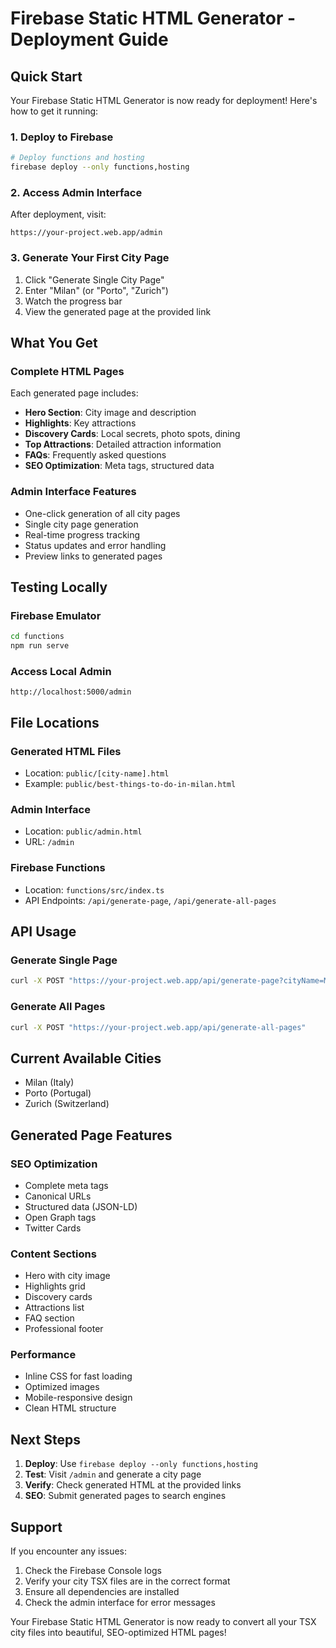 # Firebase Static HTML Generator - Deployment Guide

## Quick Start

Your Firebase Static HTML Generator is now ready for deployment! Here's how to get it running:

### 1. Deploy to Firebase
```bash
# Deploy functions and hosting
firebase deploy --only functions,hosting
```

### 2. Access Admin Interface
After deployment, visit:
```
https://your-project.web.app/admin
```

### 3. Generate Your First City Page
1. Click "Generate Single City Page"
2. Enter "Milan" (or "Porto", "Zurich")
3. Watch the progress bar
4. View the generated page at the provided link

## What You Get

### Complete HTML Pages
Each generated page includes:
- **Hero Section**: City image and description
- **Highlights**: Key attractions
- **Discovery Cards**: Local secrets, photo spots, dining
- **Top Attractions**: Detailed attraction information
- **FAQs**: Frequently asked questions
- **SEO Optimization**: Meta tags, structured data

### Admin Interface Features
- One-click generation of all city pages
- Single city page generation
- Real-time progress tracking
- Status updates and error handling
- Preview links to generated pages

## Testing Locally

### Firebase Emulator
```bash
cd functions
npm run serve
```

### Access Local Admin
```
http://localhost:5000/admin
```

## File Locations

### Generated HTML Files
- Location: `public/[city-name].html`
- Example: `public/best-things-to-do-in-milan.html`

### Admin Interface
- Location: `public/admin.html`
- URL: `/admin`

### Firebase Functions
- Location: `functions/src/index.ts`
- API Endpoints: `/api/generate-page`, `/api/generate-all-pages`

## API Usage

### Generate Single Page
```bash
curl -X POST "https://your-project.web.app/api/generate-page?cityName=Milan"
```

### Generate All Pages
```bash
curl -X POST "https://your-project.web.app/api/generate-all-pages"
```

## Current Available Cities

- Milan (Italy)
- Porto (Portugal)
- Zurich (Switzerland)

## Generated Page Features

### SEO Optimization
- Complete meta tags
- Canonical URLs
- Structured data (JSON-LD)
- Open Graph tags
- Twitter Cards

### Content Sections
- Hero with city image
- Highlights grid
- Discovery cards
- Attractions list
- FAQ section
- Professional footer

### Performance
- Inline CSS for fast loading
- Optimized images
- Mobile-responsive design
- Clean HTML structure

## Next Steps

1. **Deploy**: Use `firebase deploy --only functions,hosting`
2. **Test**: Visit `/admin` and generate a city page
3. **Verify**: Check generated HTML at the provided links
4. **SEO**: Submit generated pages to search engines

## Support

If you encounter any issues:
1. Check the Firebase Console logs
2. Verify your city TSX files are in the correct format
3. Ensure all dependencies are installed
4. Check the admin interface for error messages

Your Firebase Static HTML Generator is now ready to convert all your TSX city files into beautiful, SEO-optimized HTML pages!